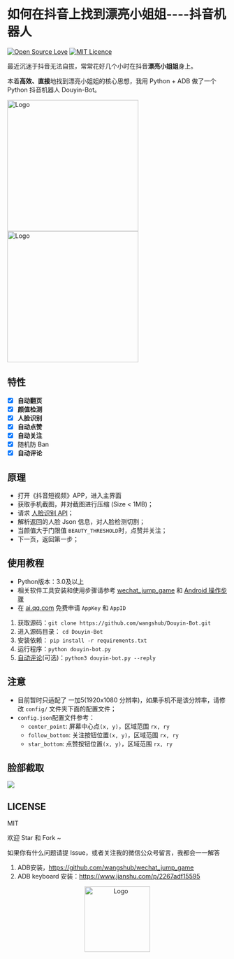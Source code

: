 # 如何在抖音上找到漂亮小姐姐----抖音机器人

[![Open Source Love](https://badges.frapsoft.com/os/v1/open-source.svg?v=103)](https://github.com/ellerbrock/open-source-badge/) [![MIT Licence](https://badges.frapsoft.com/os/mit/mit.svg?v=103)](https://opensource.org/licenses/mit-license.php)      

最近沉迷于抖音无法自拔，常常花好几个小时在抖音**漂亮小姐姐**身上。

本着**高效、直接**地找到漂亮小姐姐的核心思想，我用 Python + ADB 做了一个 Python 抖音机器人 Douyin-Bot。

<img src="./screenshot/demo.gif" title="Logo"  width="300"> <img src="./screenshot/auto_reply.gif" title="Logo"  width="300">
    
##  特性

- [x] **自动翻页**
- [x] **颜值检测**
- [x] **人脸识别**
- [x] **自动点赞**
- [x] **自动关注**
- [x] 随机防 Ban
- [x] **自动评论**

## 原理

- 打开《抖音短视频》APP，进入主界面
- 获取手机截图，并对截图进行压缩 (Size < 1MB)；
- 请求 [人脸识别 API](http://ai.qq.com/)；
- 解析返回的人脸 Json 信息，对人脸检测切割；
- 当颜值大于门限值 `BEAUTY_THRESHOLD`时，点赞并关注；
- 下一页，返回第一步；

## 使用教程

- Python版本：3.0及以上
- 相关软件工具安装和使用步骤请参考 [wechat_jump_game](https://github.com/wangshub/wechat_jump_game) 和 [Android 操作步骤](https://github.com/wangshub/wechat_jump_game/wiki/Android-%E5%92%8C-iOS-%E6%93%8D%E4%BD%9C%E6%AD%A5%E9%AA%A4)
- 在 [ai.qq.com](https://ai.qq.com) 免费申请 `AppKey` 和 `AppID`
1. 获取源码：`git clone https://github.com/wangshub/Douyin-Bot.git`
2. 进入源码目录： `cd Douyin-Bot`
3. 安装依赖： `pip install -r requirements.txt`
4. 运行程序：`python douyin-bot.py`
5. [自动评论](https://zhuanlan.zhihu.com/p/57242891)(可选)：`python3 douyin-bot.py --reply`

## 注意

- 目前暂时只适配了 一加5(1920x1080 分辨率)，如果手机不是该分辨率，请修改 `config/` 文件夹下面的配置文件；
- `config.json`配置文件参考：
    - `center_point`: 屏幕中心点`(x, y)`，区域范围 `rx, ry`
    - `follow_bottom`: 关注按钮位置`(x, y)`，区域范围 `rx, ry`
    - `star_bottom`: 点赞按钮位置`(x, y)`，区域范围 `rx, ry`
    

## 脸部截取

![](./screenshot/faces.png)

## LICENSE

MIT

欢迎 Star 和 Fork ~

如果你有什么问题请提 Issue，或者关注我的微信公众号留言，我都会一一解答

1. ADB安装，https://github.com/wangshub/wechat_jump_game
2. ADB keyboard 安装：https://www.jianshu.com/p/2267adf15595

<p align="center">
<img src="screenshot/qrcode.jpg" title="Logo" width="150">
</>
